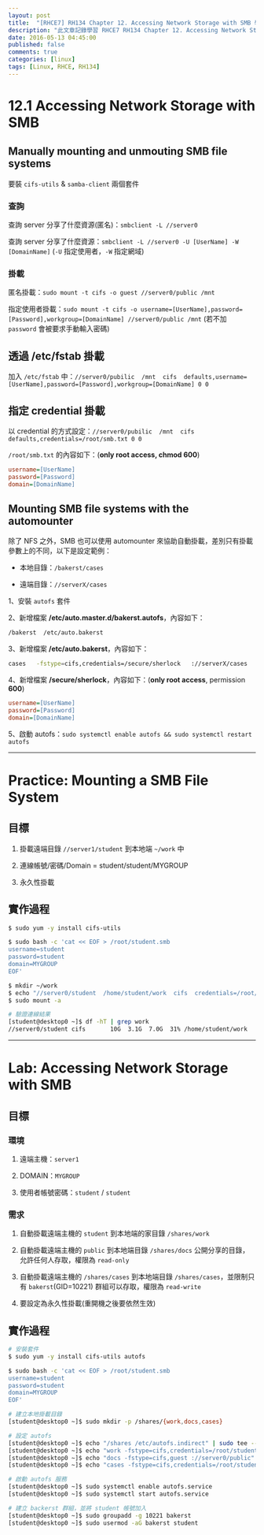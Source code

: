 ```yaml
---
layout: post
title:  "[RHCE7] RH134 Chapter 12. Accessing Network Storage with SMB 學習筆記"
description: "此文章記錄學習 RHCE7 RH134 Chapter 12. Accessing Network Storage with SMB 留下的內容"
date: 2016-05-13 04:45:00
published: false
comments: true
categories: [linux]
tags: [Linux, RHCE, RH134]
---
```



12.1 Accessing Network Storage with SMB
=======================================

## Manually mounting and unmouting SMB file systems

要裝 `cifs-utils` & `samba-client` 兩個套件

### 查詢

查詢 server 分享了什麼資源(匿名)：`smbclient -L //server0`

查詢 server 分享了什麼資源：`smbclient -L //server0 -U [UserName] -W [DomainName]` (`-U` 指定使用者，`-W` 指定網域)

### 掛載

匿名掛載：`sudo mount -t cifs -o guest //server0/public /mnt`

指定使用者掛載：`sudo mount -t cifs -o username=[UserName],password=[Password],workgroup=[DomainName] //server0/public /mnt` (若不加 `password` 會被要求手動輸入密碼)

## 透過 /etc/fstab 掛載

加入 `/etc/fstab` 中：`//server0/pubilic  /mnt  cifs  defaults,username=[UserName],password=[Password],workgroup=[DomainName] 0 0`

## 指定 credential 掛載

以 credential 的方式設定：`//server0/pubilic  /mnt  cifs  defaults,credentials=/root/smb.txt 0 0`

`/root/smb.txt` 的內容如下：(**only root access, chmod 600**)

```ini
username=[UserName]
password=[Password]
domain=[DomainName]
```

## Mounting SMB file systems with the automounter

除了 NFS 之外，SMB 也可以使用 automounter 來協助自動掛載，差別只有掛載參數上的不同，以下是設定範例：

- 本地目錄：`/bakerst/cases`

- 遠端目錄：`//serverX/cases`

1、安裝 `autofs` 套件

2、新增檔案 **/etc/auto.master.d/bakerst.autofs**，內容如下：

```bash
/bakerst  /etc/auto.bakerst
```

3、新增檔案 **/etc/auto.bakerst**，內容如下：

```bash
cases   -fstype=cifs,credentials=/secure/sherlock   ://serverX/cases
```

4、新增檔案 **/secure/sherlock**，內容如下：(**only root access**, permission **600**)

```ini
username=[UserName]
password=[Password]
domain=[DomainName]
```

5、啟動 autofs：`sudo systemctl enable autofs && sudo systemctl restart autofs`

---------------------------------------------------------

Practice: Mounting a SMB File System
====================================

## 目標

1. 掛載遠端目錄 `//server1/student` 到本地端 `~/work` 中

2. 連線帳號/密碼/Domain = student/student/MYGROUP

3. 永久性掛載

## 實作過程

```bash
$ sudo yum -y install cifs-utils

$ sudo bash -c 'cat << EOF > /root/student.smb
username=student
password=student
domain=MYGROUP
EOF'

$ mkdir ~/work
$ echo "//server0/student  /home/student/work  cifs  credentials=/root/student.smb  0 0" | sudo tee --append /etc/fstab
$ sudo mount -a

# 驗證連線結果
[student@desktop0 ~]$ df -hT | grep work
//server0/student cifs       10G  3.1G  7.0G  31% /home/student/work
```

----------------------------------------------------------

Lab: Accessing Network Storage with SMB
=======================================

## 目標

### 環境

1. 遠端主機：`server1`

2. DOMAIN：`MYGROUP`

3. 使用者帳號密碼：`student` / `student`

### 需求

1. 自動掛載遠端主機的 `student` 到本地端的家目錄 `/shares/work`

2. 自動掛載遠端主機的 `public` 到本地端目錄 `/shares/docs` 公開分享的目錄，允許任何人存取，權限為 `read-only`

3. 自動掛載遠端主機的 `/shares/cases` 到本地端目錄 `/shares/cases`，並限制只有 `bakerst`(GID=10221) 群組可以存取，權限為 `read-write`

4. 要設定為永久性掛載(重開機之後要依然生效)

## 實作過程

```bash
# 安裝套件
$ sudo yum -y install cifs-utils autofs

$ sudo bash -c 'cat << EOF > /root/student.smb
username=student
password=student
domain=MYGROUP
EOF'

# 建立本地掛載目錄
[student@desktop0 ~]$ sudo mkdir -p /shares/{work,docs,cases}

# 設定 autofs
[student@desktop0 ~]$ echo "/shares /etc/autofs.indirect" | sudo tee --append /etc/auto.master.d/smb.autofs
[student@desktop0 ~]$ echo "work -fstype=cifs,credentials=/root/student.smb ://server0/student" | sudo tee --append /etc/autofs.indirect
[student@desktop0 ~]$ echo "docs -fstype=cifs,guest ://server0/public" | sudo tee --append /etc/autofs.indirect
[student@desktop0 ~]$ echo "cases -fstype=cifs,credentials=/root/student.smb ://server0/bakerst" | sudo tee --append /etc/autofs.indirect

# 啟動 autofs 服務
[student@desktop0 ~]$ sudo systemctl enable autofs.service
[student@desktop0 ~]$ sudo systemctl start autofs.service

# 建立 backerst 群組，並將 student 帳號加入
[student@desktop0 ~]$ sudo groupadd -g 10221 bakerst
[student@desktop0 ~]$ sudo usermod -aG bakerst student
```
